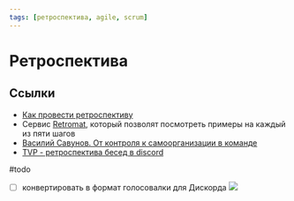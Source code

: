 ```yaml
---
tags: [ретроспектива, agile, scrum]
---
```

# Ретроспектива

## Ссылки

* [Как провести ретроспективу](%D0%9A%D0%B0%D0%BA%20%D0%BF%D1%80%D0%BE%D0%B2%D0%B5%D1%81%D1%82%D0%B8%20%D1%80%D0%B5%D1%82%D1%80%D0%BE%D1%81%D0%BF%D0%B5%D0%BA%D1%82%D0%B8%D0%B2%D1%83.md)
* Сервис [Retromat](https://retromat.org/ru/), который позволят посмотреть примеры на каждый из пяти шагов
* [Василий Савунов. От контроля к самоорганизации в команде](%D0%92%D0%B0%D1%81%D0%B8%D0%BB%D0%B8%D0%B9%20%D0%A1%D0%B0%D0%B2%D1%83%D0%BD%D0%BE%D0%B2.%20%D0%9E%D1%82%20%D0%BA%D0%BE%D0%BD%D1%82%D1%80%D0%BE%D0%BB%D1%8F%20%D0%BA%20%D1%81%D0%B0%D0%BC%D0%BE%D0%BE%D1%80%D0%B3%D0%B0%D0%BD%D0%B8%D0%B7%D0%B0%D1%86%D0%B8%D0%B8%20%D0%B2%20%D0%BA%D0%BE%D0%BC%D0%B0%D0%BD%D0%B4%D0%B5.md)
* [TVP - ретроспектива бесед в discord](TVP%20-%20%D1%80%D0%B5%D1%82%D1%80%D0%BE%D1%81%D0%BF%D0%B5%D0%BA%D1%82%D0%B8%D0%B2%D0%B0%20%D0%B1%D0%B5%D1%81%D0%B5%D0%B4%20%D0%B2%20discord.md)

#todo
- [ ] конвертировать в формат голосовалки для Дискорда
![](https://images-ext-2.discordapp.net/external/i02v7CpOB5mgJgsScY6PADdMrB3-Jg7bndTmLXm3hiA/https/www.funretrospectives.com/wp-content/uploads/2012/09/FunRetro_HapinessRadar-e1607301160121-1024x801.png?width=383&height=300)